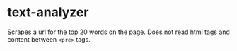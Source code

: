 # text-analyzer

Scrapes a url for the top 20 words on the page. Does not read html tags and content between `<pre>` tags.
